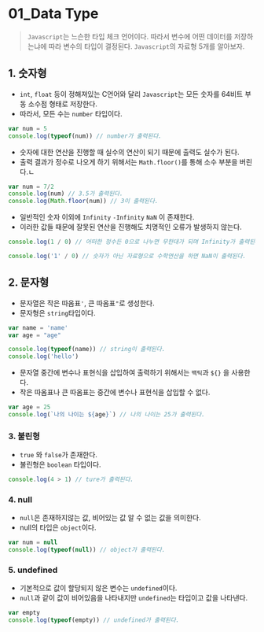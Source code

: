 # 01_Data Type

> `Javascript`는 느슨한 타입 체크 언어이다. 따라서 변수에 어떤 데이터를 저장하는냐에 따라 변수의 타입이 결정된다. `Javascript`의 자료형 5개를 알아보자.



 ## 1. 숫자형

- `int`, `float` 등이 정해져있는 C언어와 달리 `Javascript`는 모든 숫자를 64비트 부동 소수점 형태로 저장한다. 
- 따라서, 모든 수는 `number` 타입이다.

```javascript
var num = 5
console.log(typeof(num)) // number가 출력된다.
```

- 숫자에 대한 연산을 진행할 때 실수의 연산이 되기 때문에 출력도 실수가 된다.
- 출력 결과가 정수로 나오게 하기 위해서는 `Math.floor()`를 통해 소수 부분을 버린다.ㄴ

```javascript
var num = 7/2
console.log(num) // 3.5가 출력된다.
console.log(Math.floor(num)) // 3이 출력된다.
```

- 일반적인 숫자 이외에 `Infinity` `-Infinity` `NaN` 이 존재한다.
- 이러한 값들 때문에 잘못된 연산을 진행해도 치명적인 오류가 발생하지 않는다.

```javascript
console.log(1 / 0) // 어떠한 정수든 0으로 나누면 무한대가 되며 Infinity가 출력된다.

console.log('1' / 0) // 숫자가 아닌 자료형으로 수학연산을 하면 NaN이 출력된다.
```





## 2. 문자형

- 문자열은 작은 따옴표`'`, 큰 따옴표`"`로 생성한다.
- 문자형은 `string`타입이다.

```javascript
var name = 'name'
var age = "age"

console.log(typeof(name)) // string이 출력된다.
console.log('hello')
```

- 문자열 중간에 변수나 표현식을 삽입하여 출력하기 위해서는 `백틱`과 `${}` 을 사용한다.
- 작은 따옴표나 큰 따옴표는 중간에 변수나 표현식을 삽입할 수 없다.

```javascript
var age = 25
console.log(`나의 나이는 ${age}`) // 나의 나이는 25가 출력된다.
```



### 3. 불린형

- `true` 와 `false`가 존재한다.
- 불린형은 `boolean` 타입이다.

```javascript
console.log(4 > 1) // ture가 출력된다.
```



### 4. null

- `null`은 존재하지않는 값, 비어있는 값 알 수 없는 값을 의미한다.
- null의 타입은 `object`이다.

```javascript
var num = null
console.log(typeof(null)) // object가 출력된다.
```



### 5. undefined

- 기본적으로 값이 할당되지 않은 변수는 `undefined`이다.
- `null`과 같이 값이 비어있음을 나타내지만 `undefined`는 타입이고 값을 나타낸다.

```javascript
var empty
console.log(typeof(empty)) // undefined가 출력된다.
```

